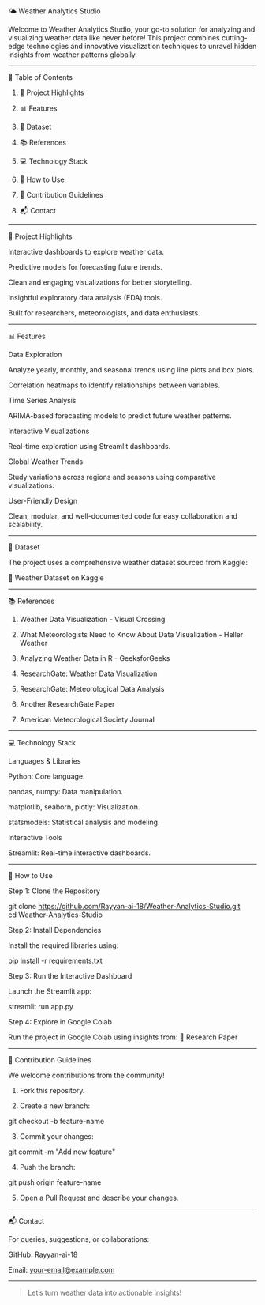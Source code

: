 🌤 Weather Analytics Studio

Welcome to Weather Analytics Studio, your go-to solution for analyzing and visualizing weather data like never before! This project combines cutting-edge technologies and innovative visualization techniques to unravel hidden insights from weather patterns globally.


---

📖 Table of Contents

1. 🌟 Project Highlights


2. 📊 Features


3. 📂 Dataset


4. 📚 References


5. 💻 Technology Stack


6. 🚀 How to Use


7. 🤝 Contribution Guidelines


8. 📬 Contact




---

🌟 Project Highlights

Interactive dashboards to explore weather data.

Predictive models for forecasting future trends.

Clean and engaging visualizations for better storytelling.

Insightful exploratory data analysis (EDA) tools.

Built for researchers, meteorologists, and data enthusiasts.



---

📊 Features

Data Exploration

Analyze yearly, monthly, and seasonal trends using line plots and box plots.

Correlation heatmaps to identify relationships between variables.


Time Series Analysis

ARIMA-based forecasting models to predict future weather patterns.


Interactive Visualizations

Real-time exploration using Streamlit dashboards.


Global Weather Trends

Study variations across regions and seasons using comparative visualizations.


User-Friendly Design

Clean, modular, and well-documented code for easy collaboration and scalability.




---

📂 Dataset

The project uses a comprehensive weather dataset sourced from Kaggle:

📁 Weather Dataset on Kaggle



---

📚 References

1. Weather Data Visualization - Visual Crossing


2. What Meteorologists Need to Know About Data Visualization - Heller Weather


3. Analyzing Weather Data in R - GeeksforGeeks


4. ResearchGate: Weather Data Visualization


5. ResearchGate: Meteorological Data Analysis


6. Another ResearchGate Paper


7. American Meteorological Society Journal




---

💻 Technology Stack

Languages & Libraries

Python: Core language.

pandas, numpy: Data manipulation.

matplotlib, seaborn, plotly: Visualization.

statsmodels: Statistical analysis and modeling.


Interactive Tools

Streamlit: Real-time interactive dashboards.




---

🚀 How to Use

Step 1: Clone the Repository

git clone https://github.com/Rayyan-ai-18/Weather-Analytics-Studio.git  
cd Weather-Analytics-Studio

Step 2: Install Dependencies

Install the required libraries using:

pip install -r requirements.txt

Step 3: Run the Interactive Dashboard

Launch the Streamlit app:

streamlit run app.py

Step 4: Explore in Google Colab

Run the project in Google Colab using insights from:
📄 Research Paper


---

🤝 Contribution Guidelines

We welcome contributions from the community!

1. Fork this repository.


2. Create a new branch:

git checkout -b feature-name


3. Commit your changes:

git commit -m "Add new feature"


4. Push the branch:

git push origin feature-name


5. Open a Pull Request and describe your changes.




---

📬 Contact

For queries, suggestions, or collaborations:

GitHub: Rayyan-ai-18

Email: your-email@example.com



---

> Let’s turn weather data into actionable insights!
